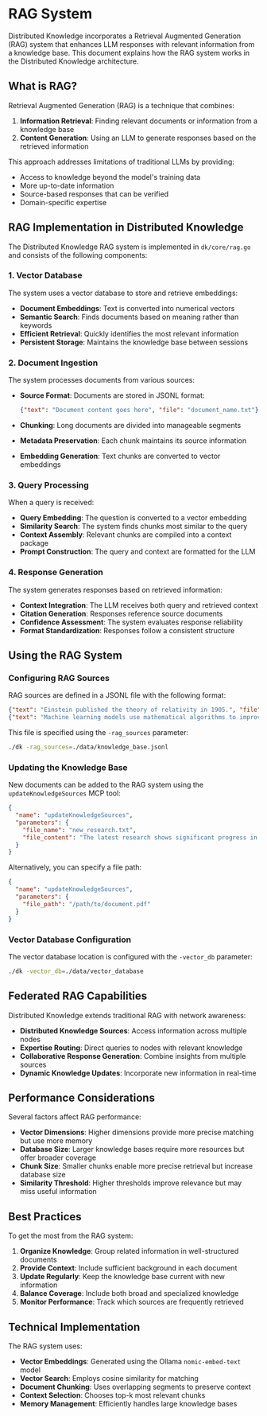 # RAG System

Distributed Knowledge incorporates a Retrieval Augmented Generation (RAG) system that enhances LLM responses with relevant information from a knowledge base. This document explains how the RAG system works in the Distributed Knowledge architecture.

## What is RAG?

Retrieval Augmented Generation (RAG) is a technique that combines:

1. **Information Retrieval**: Finding relevant documents or information from a knowledge base
2. **Content Generation**: Using an LLM to generate responses based on the retrieved information

This approach addresses limitations of traditional LLMs by providing:

- Access to knowledge beyond the model's training data
- More up-to-date information
- Source-based responses that can be verified
- Domain-specific expertise

## RAG Implementation in Distributed Knowledge

The Distributed Knowledge RAG system is implemented in `dk/core/rag.go` and consists of the following components:

### 1. Vector Database

The system uses a vector database to store and retrieve embeddings:

- **Document Embeddings**: Text is converted into numerical vectors
- **Semantic Search**: Finds documents based on meaning rather than keywords
- **Efficient Retrieval**: Quickly identifies the most relevant information
- **Persistent Storage**: Maintains the knowledge base between sessions

### 2. Document Ingestion

The system processes documents from various sources:

- **Source Format**: Documents are stored in JSONL format:

  ```json
  {"text": "Document content goes here", "file": "document_name.txt"}
  ```

- **Chunking**: Long documents are divided into manageable segments
- **Metadata Preservation**: Each chunk maintains its source information
- **Embedding Generation**: Text chunks are converted to vector embeddings

### 3. Query Processing

When a query is received:

- **Query Embedding**: The question is converted to a vector embedding
- **Similarity Search**: The system finds chunks most similar to the query
- **Context Assembly**: Relevant chunks are compiled into a context package
- **Prompt Construction**: The query and context are formatted for the LLM

### 4. Response Generation

The system generates responses based on retrieved information:

- **Context Integration**: The LLM receives both query and retrieved context
- **Citation Generation**: Responses reference source documents
- **Confidence Assessment**: The system evaluates response reliability
- **Format Standardization**: Responses follow a consistent structure

## Using the RAG System

### Configuring RAG Sources

RAG sources are defined in a JSONL file with the following format:

```json
{"text": "Einstein published the theory of relativity in 1905.", "file": "physics.txt"}
{"text": "Machine learning models use mathematical algorithms to improve through experience.", "file": "ai.txt"}
```

This file is specified using the `-rag_sources` parameter:

```bash
./dk -rag_sources=./data/knowledge_base.jsonl
```

### Updating the Knowledge Base

New documents can be added to the RAG system using the `updateKnowledgeSources` MCP tool:

```json
{
  "name": "updateKnowledgeSources",
  "parameters": {
    "file_name": "new_research.txt",
    "file_content": "The latest research shows significant progress in quantum computing..."
  }
}
```

Alternatively, you can specify a file path:

```json
{
  "name": "updateKnowledgeSources",
  "parameters": {
    "file_path": "/path/to/document.pdf"
  }
}
```

### Vector Database Configuration

The vector database location is configured with the `-vector_db` parameter:

```bash
./dk -vector_db=./data/vector_database
```

## Federated RAG Capabilities

Distributed Knowledge extends traditional RAG with network awareness:

- **Distributed Knowledge Sources**: Access information across multiple nodes
- **Expertise Routing**: Direct queries to nodes with relevant knowledge
- **Collaborative Response Generation**: Combine insights from multiple sources
- **Dynamic Knowledge Updates**: Incorporate new information in real-time

## Performance Considerations

Several factors affect RAG performance:

- **Vector Dimensions**: Higher dimensions provide more precise matching but use more memory
- **Database Size**: Larger knowledge bases require more resources but offer broader coverage
- **Chunk Size**: Smaller chunks enable more precise retrieval but increase database size
- **Similarity Threshold**: Higher thresholds improve relevance but may miss useful information

## Best Practices

To get the most from the RAG system:

1. **Organize Knowledge**: Group related information in well-structured documents
2. **Provide Context**: Include sufficient background in each document
3. **Update Regularly**: Keep the knowledge base current with new information
4. **Balance Coverage**: Include both broad and specialized knowledge
5. **Monitor Performance**: Track which sources are frequently retrieved

## Technical Implementation

The RAG system uses:

- **Vector Embeddings**: Generated using the Ollama `nomic-embed-text` model
- **Vector Search**: Employs cosine similarity for matching
- **Document Chunking**: Uses overlapping segments to preserve context
- **Context Selection**: Chooses top-k most relevant chunks
- **Memory Management**: Efficiently handles large knowledge bases
